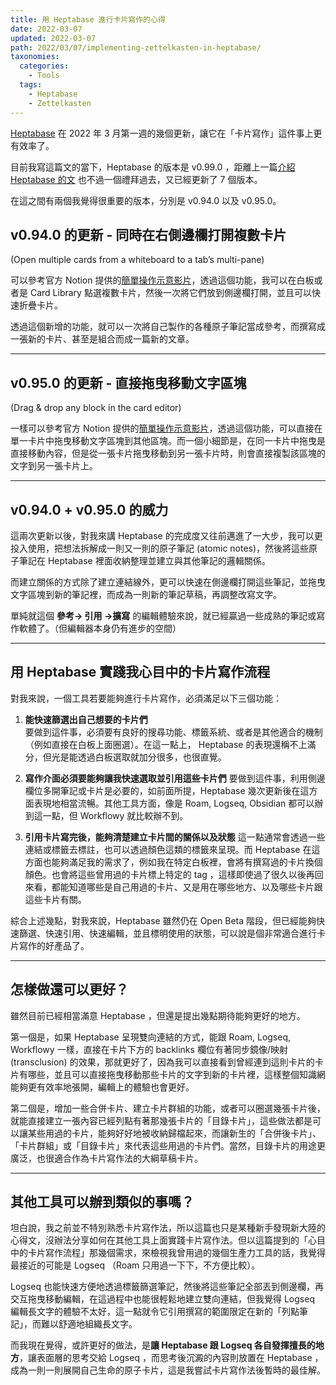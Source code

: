 ```yaml
---
title: 用 Heptabase 進行卡片寫作的心得
date: 2022-03-07
updated: 2022-03-07
path: 2022/03/07/implementing-zettelkasten-in-heptabase/
taxonomies:
  categories: 
    - Tools
  tags: 
    - Heptabase
    - Zettelkasten
---
```


[Heptabase](https://heptabase.com/) 在 2022 年 3 月第一週的幾個更新，讓它在「卡片寫作」這件事上更有效率了。

目前我寫這篇文的當下，Heptabase 的版本是 v0.99.0 ，距離上一篇[介紹 Heptabase 的文](/2022/02/27/heptabase-introduction/) 也不過一個禮拜過去，又已經更新了 7 個版本。

在這之間有兩個我覺得很重要的版本，分別是 v0.94.0 以及 v0.95.0。

<!-- more -->

## v0.94.0 的更新 - 同時在右側邊欄打開複數卡片  
(Open multiple cards from a whiteboard to a tab’s multi-pane)

可以參考官方 Notion 提供的[簡單操作示意影片](https://heptaplatforms.notion.site/Whiteboard-Open-multiple-cards-into-a-multi-pane-tab-60947df726ef4b27b6418778e85dff56)，透過這個功能，我可以在白板或者是 Card Library 點選複數卡片，然後一次將它們放到側邊欄打開，並且可以快速折疊卡片。

透過這個新增的功能，就可以一次將自己製作的各種原子筆記當成參考，而撰寫成一張新的卡片、甚至是組合而成一篇新的文章。

---

## v0.95.0 的更新 - 直接拖曳移動文字區塊  
(Drag & drop any block in the card editor)

一樣可以參考官方 Notion 提供的[簡單操作示意影片](https://heptaplatforms.notion.site/Editor-Drag-drop-a-block-8f3251aa5d574235b2553e328f4a2569)，透過這個功能，可以直接在單一卡片中拖曳移動文字區塊到其他區塊。而一個小細節是，在同一卡片中拖曳是直接移動內容，但是從一張卡片拖曳移動到另一張卡片時，則會直接複製該區塊的文字到另一張卡片上。

---

## v0.94.0 + v0.95.0 的威力

這兩次更新以後，對我來講 Heptabase 的完成度又往前邁進了一大步，我可以更投入使用，把想法拆解成一則又一則的原子筆記 (atomic notes)，然後將這些原子筆記在 Heptabase 裡面收納整理並建立與其他筆記的邏輯關係。

而建立關係的方式除了建立連結線外，更可以快速在側邊欄打開這些筆記，並拖曳文字區塊到新的筆記裡，而成為一則新的筆記草稿，再調整改寫文字。

單純就這個 **參考-> 引用 ->擴寫** 的編輯體驗來說，就已經贏過一些成熟的筆記或寫作軟體了。（但編輯器本身仍有進步的空間）

---

## 用 Heptabase 實踐我心目中的卡片寫作流程

對我來說，一個工具若要能夠進行卡片寫作，必須滿足以下三個功能：

1. **能快速篩選出自己想要的卡片們**  
    要做到這件事，必須要有良好的搜尋功能、標籤系統、或者是其他適合的機制（例如直接在白板上面圈選）。在這一點上， Heptabase 的表現還稱不上滿分，但光是能透過白板選取就加分很多，也很直覺。

2. **寫作介面必須要能夠讓我快速選取並引用這些卡片們**
    要做到這件事，利用側邊欄位多開筆記或卡片是必要的，如前面所提，Heptabase 幾次更新後在這方面表現地相當流暢。其他工具方面，像是 Roam, Logseq, Obsidian 都可以辦到這一點，但 Workflowy 就比較辦不到。

3. **引用卡片寫完後，能夠清楚建立卡片間的關係以及狀態**
    這一點通常會透過一些連結或標籤去標註，也可以透過顏色這類的標籤來呈現。而 Heptabase 在這方面也能夠滿足我的需求了，例如我在特定白板裡，會將有撰寫過的卡片換個顏色。也會將這些曾用過的卡片標上特定的 tag ，這樣即使過了很久以後再回來看，都能知道哪些是自己用過的卡片、又是用在哪些地方、以及哪些卡片跟這些卡片有關。

綜合上述幾點，對我來說，Heptabase 雖然仍在 Open Beta 階段，但已經能夠快速篩選、快速引用、快速編輯，並且標明使用的狀態，可以說是個非常適合進行卡片寫作的好產品了。

---

## 怎樣做還可以更好？

雖然目前已經相當滿意 Heptabase ，但還是提出幾點期待能夠更好的地方。

第一個是，如果 Heptabase 呈現雙向連結的方式，能跟 Roam, Logseq, Workflowy 一樣，直接在卡片下方的 backlinks 欄位有著同步鏡像/映射 (transclusion) 的效果，那就更好了，因為我可以直接看到曾經連到這則卡片的卡片有哪些，並且可以直接拖曳移動那些卡片的文字到新的卡片裡，這樣整個知識網能夠更有效率地張開，編輯上的體驗也會更好。

第二個是，增加一些合併卡片、建立卡片群組的功能，或者可以圈選幾張卡片後，就能直接建立一張內容已經列點有著那幾張卡片的「目錄卡片」，這些做法都是可以讓某些用過的卡片，能夠好好地被收納歸檔起來，而讓新生的「合併後卡片」、「卡片群組」或「目錄卡片」來代表這些用過的卡片們。當然，目錄卡片的用途更廣泛，也很適合作為卡片寫作法的大綱草稿卡片。

---

## 其他工具可以辦到類似的事嗎？

坦白說，我之前並不特別熟悉卡片寫作法，所以這篇也只是某種新手發現新大陸的心得文，沒辦法分享如何在其他工具上面實踐卡片寫作法。但以這篇提到的「心目中的卡片寫作流程」那幾個需求，來檢視我曾用過的幾個生產力工具的話，我覺得最接近的可能是 Logseq （Roam 只用過一下下，不方便比較）。

Logseq 也能快速方便地透過標籤篩選筆記，然後將這些筆記全部丟到側邊欄，再交互拖曳移動編輯，在這過程中也能很輕鬆地建立雙向連結，但我覺得 Logseq 編輯長文字的體驗不太好，這一點就令它引用撰寫的範圍限定在新的「列點筆記」，而難以舒適地組織長文字。

而我現在覺得，或許更好的做法，是**讓 Heptabase 跟 Logseq 各自發揮擅長的地方**，讓表面層的思考交給 Logseq ，而思考後沉澱的內容則放置在 Heptabase ，成為一則一則展開自己生命的原子卡片，這是我嘗試卡片寫作法後暫時的最佳解。
